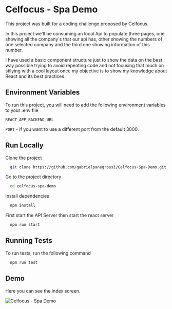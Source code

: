 # Celfocus - Spa Demo

This project was built for a coding challenge proposed by Celfocus.

In this project we'll be consuming an local Api to populate three pages, one showing all the company's that our api has, other showing the numbers of one selected company and the third one showing information of this number.

I have used a basic component structure just to show the data on the best way possible trying to avoid repeating code and not focusing that much on stilying with a cool layout once my objective is to show my knowledge about React and its best practices.

## Environment Variables

To run this project, you will need to add the following environment variables to your .env file

`REACT_APP_BACKEND_URL`

`PORT` - If you want to use a different port from the default 3000.

## Run Locally

Clone the project

```bash
  git clone https://github.com/gabrielpanegrossi/Celfocus-Spa-Demo.git
```

Go to the project directory

```bash
  cd celfocus-spa-demo
```

Install dependencies

```bash
  npm install
```

First start the API Server then start the react server

```bash
  npm run start
```

## Running Tests

To run tests, run the following command

```bash
  npm run test
```

## Demo

Here you can see the index screen.

![Celfocus - Spa Demo](https://user-images.githubusercontent.com/17420066/172985885-431c8b91-1ab9-4521-b0f3-5f7d32f7e522.PNG)
